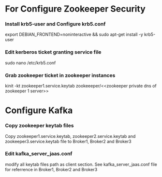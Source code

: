 # For Configure Zookeeper Security 
### Install krb5-user and Configure krb5.conf
export DEBIAN_FRONTEND=noninteractive && sudo apt-get install -y krb5-user
### Edit kerberos ticket granting service file
sudo nano /etc/krb5.conf
### Grab zookeeper ticket in zookeeper instances
kinit -kt zookeeper1.service.keytab zookeeeper/<<zookeeper private dns of zookeeper 1 server>>
# Configure Kafka
### Copy zookeeper keytab files
Copy zookeeper1.service.keytab, zookeeper2.service.keytab and zookeeper3.service.keytab file to Broker1, Broker2 and Broker3
### Edit kafka_server_jaas.conf
modify all keytab files path as client section. See kafka_server_jaas.conf file for referrence in Broker1, Broker2 and Broker3
